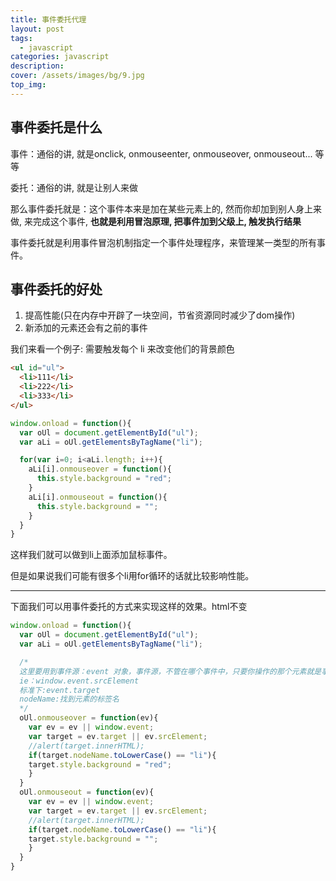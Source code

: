 ```yaml
---
title: 事件委托代理
layout: post
tags: 
  - javascript
categories: javascript
description: 
cover: /assets/images/bg/9.jpg
top_img: 
---
```



## 事件委托是什么

事件：通俗的讲, 就是onclick, onmouseenter, onmouseover, onmouseout... 等等

委托：通俗的讲, 就是让别人来做

那么事件委托就是：这个事件本来是加在某些元素上的, 然而你却加到别人身上来做, 来完成这个事件, **也就是利用冒泡原理, 把事件加到父级上, 触发执行结果**

事件委托就是利用事件冒泡机制指定一个事件处理程序，来管理某一类型的所有事件。


## 事件委托的好处

1. 提高性能(只在内存中开辟了一块空间，节省资源同时减少了dom操作)
2. 新添加的元素还会有之前的事件

我们来看一个例子:  需要触发每个 li 来改变他们的背景颜色

```html
<ul id="ul">
  <li>111</li>
  <li>222</li>
  <li>333</li>
</ul>
```


```js
window.onload = function(){
  var oUl = document.getElementById("ul");
  var aLi = oUl.getElementsByTagName("li");

  for(var i=0; i<aLi.length; i++){
    aLi[i].onmouseover = function(){
      this.style.background = "red";
    }
    aLi[i].onmouseout = function(){
      this.style.background = "";
    }
  }
}
```

这样我们就可以做到li上面添加鼠标事件。

但是如果说我们可能有很多个li用for循环的话就比较影响性能。

<hr />

下面我们可以用事件委托的方式来实现这样的效果。html不变

```js
window.onload = function(){
  var oUl = document.getElementById("ul");
  var aLi = oUl.getElementsByTagName("li");

  /*
  这里要用到事件源：event 对象，事件源，不管在哪个事件中，只要你操作的那个元素就是事件源。
  ie：window.event.srcElement
  标准下:event.target
  nodeName:找到元素的标签名
  */
  oUl.onmouseover = function(ev){
    var ev = ev || window.event;
    var target = ev.target || ev.srcElement;
    //alert(target.innerHTML);
    if(target.nodeName.toLowerCase() == "li"){
    target.style.background = "red";
    }
  }
  oUl.onmouseout = function(ev){
    var ev = ev || window.event;
    var target = ev.target || ev.srcElement;
    //alert(target.innerHTML);
    if(target.nodeName.toLowerCase() == "li"){
    target.style.background = "";
    }
  }
}
```



